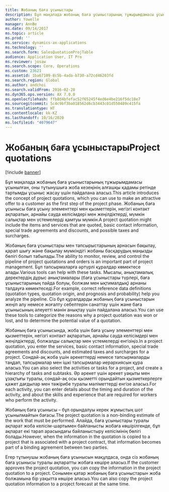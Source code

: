 ```yaml
---
title: Жобаның баға ұсыныстары
description: Бұл мақалада жобаның баға ұсыныстарының тұжырымдамасы ұсынылған, оны тұтынушыға жоба кезеңінің алғашқы қадамы ретінде тартымды ұсыныс жасау үшін пайдалана аласыз. Жобаның баға ұсынысы баға ұсыну элементтері мен қызметтерін, негізгі контакт ақпаратын, арнайы сауда келісімдері мен жеңілдіктерді, мүмкін салықтар мен үстемелерді қамтуы мүмкін.
author: Yowelle
manager: AnnBe
ms.date: 09/14/2017
ms.topic: article
ms.prod: ''
ms.service: dynamics-ax-applications
ms.technology: ''
ms.search.form: SalesQuotationProjTable
audience: Application User, IT Pro
ms.reviewer: josaw
ms.search.scope: Core, Operations
ms.custom: 23621
ms.assetid: 1ba67109-8c5b-4ada-b730-a72cd46203fd
ms.search.region: Global
ms.author: andchoi
ms.search.validFrom: 2016-02-28
ms.dyn365.ops.version: AX 7.0.0
ms.openlocfilehash: ffb8d4bfefac52f65245f4ed6e4be216f5dc10e7
ms.sourcegitcommit: 5c4c9bf3ba018562d6cb3443c01d550489c415fa
ms.translationtype: HT
ms.contentlocale: kk-KZ
ms.lasthandoff: 10/16/2020
ms.locfileid: "4079647"
---
```

# <a name="project-quotations"></a><span data-ttu-id="6ca3b-104">Жобаның баға ұсыныстары</span><span class="sxs-lookup"><span data-stu-id="6ca3b-104">Project quotations</span></span>

[!include [banner](../includes/banner.md)]

<span data-ttu-id="6ca3b-105">Бұл мақалада жобаның баға ұсыныстарының тұжырымдамасы ұсынылған, оны тұтынушыға жоба кезеңінің алғашқы қадамы ретінде тартымды ұсыныс жасау үшін пайдалана аласыз.</span><span class="sxs-lookup"><span data-stu-id="6ca3b-105">This article introduces the concept of project quotations, which you can use to make an attractive offer to a customer as the first step of the project phase.</span></span> <span data-ttu-id="6ca3b-106">Жобаның баға ұсынысы баға ұсыну элементтері мен қызметтерін, негізгі контакт ақпаратын, арнайы сауда келісімдері мен жеңілдіктерді, мүмкін салықтар мен үстемелерді қамтуы мүмкін.</span><span class="sxs-lookup"><span data-stu-id="6ca3b-106">A project quotation might include the items and services that are quoted, basic contact information, special trade agreements and discounts, and possible taxes and surcharges.</span></span> 

<span data-ttu-id="6ca3b-107">Жобаның баға ұсыныстары мен тапсырыстарының арнасын бақылау, қарап шығу және бақылау мүмкіндігі жобаны басқарудың маңызды бөлігі болып табылады.</span><span class="sxs-lookup"><span data-stu-id="6ca3b-107">The ability to monitor, review, and control the pipeline of project quotations and orders is an important part of project management.</span></span> <span data-ttu-id="6ca3b-108">Бұл тапсырмаларға әртүрлі құралдар көмектесе алады.</span><span class="sxs-lookup"><span data-stu-id="6ca3b-108">Various tools can help with these tasks.</span></span> <span data-ttu-id="6ca3b-109">Мысалы, анықтамалық деректердің дұрыс анықтамалары (баға ұсыныстары түрлері, баға ұсыныстарының пайда болуы, болжам мен ықтималдық) арнаны талдауға көмектеседі.</span><span class="sxs-lookup"><span data-stu-id="6ca3b-109">For example, correct reference data definitions (quotation types, quotation origin, and prognosis and probability) help you analyze the pipeline.</span></span> <span data-ttu-id="6ca3b-110">Сіз бұл құралдарды жобаның баға ұсыныстарын жеңіп алу немесе жоғалту себептерін санаттау үшін және баға ұсынысының әлеуетті мәнін анықтау үшін пайдалана аласыз.</span><span class="sxs-lookup"><span data-stu-id="6ca3b-110">You can use these tools to categorize the reasons why a project quotation was won or lost, and to determine the potential value of a quotation.</span></span> 

<span data-ttu-id="6ca3b-111">Жобаның баға ұсынысында, жоба үшін баға ұсыну элементтері мен қызметтерін, негізгі контакт ақпаратын, арнайы сауда келісімдері мен жеңілдіктерді, болжалды салықтар мен үстемелерді енгізіңіз.</span><span class="sxs-lookup"><span data-stu-id="6ca3b-111">In a project quotation, you enter the services, basic contact information, special trade agreements and discounts, and estimated taxes and surcharges for a project.</span></span> <span data-ttu-id="6ca3b-112">Сондай-ақ жоба үшін әрекеттерді немесе тапсырмаларды таңдап, тапсырмалар мен ішкі тапсырмалар иерархиясын құра аласыз.</span><span class="sxs-lookup"><span data-stu-id="6ca3b-112">You can also select the activities or tasks for a project, and create a hierarchy of tasks and subtasks.</span></span> <span data-ttu-id="6ca3b-113">Әр әрекет үшін әрекет уақыты мен ұзақтығы туралы, сондай-ақ осы қызметті орындайтын қызметкерлерге қажет дағдылар мен тәжірибе туралы мәліметтерді енгізе аласыз.</span><span class="sxs-lookup"><span data-stu-id="6ca3b-113">For each activity, you can enter details about the timing and duration of the activity, and about the skills and experience that are required for workers who perform the activity.</span></span> 

<span data-ttu-id="6ca3b-114">Жобаның баға ұсынысы – бұл орындалуы керек жұмыстың шот ұсынылмайтын бағасы.</span><span class="sxs-lookup"><span data-stu-id="6ca3b-114">The project quotation is a non-binding estimate of the work that must be performed.</span></span> <span data-ttu-id="6ca3b-115">Алайда, баға ұсыныстары туралы ақпарат жоба келісім-шартымен байланысты жобаға көшірілгенде, бұл ақпарат екі тарап арасындағы байланыстыру келісімінің бөлігі болады.</span><span class="sxs-lookup"><span data-stu-id="6ca3b-115">However, when the information in the quotation is copied to a project that is associated with a project contract, that information becomes part of a binding agreement between two parties.</span></span> 

<span data-ttu-id="6ca3b-116">Егер тұтынушы жобаның баға ұсынысын мақұлдаса, онда сіз жобаның баға ұсынысы туралы ақпаратты жобаға көшіре аласыз.</span><span class="sxs-lookup"><span data-stu-id="6ca3b-116">If the customer approves the project quotation, you can copy the information in the project quotation to a project.</span></span> <span data-ttu-id="6ca3b-117">Сонымен қатар жобаның баға ұсыныстарын жоба болжамына бір уақытта көшіре аласыз.</span><span class="sxs-lookup"><span data-stu-id="6ca3b-117">You can also copy the project quotation information to a project forecast at the same time.</span></span>



